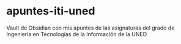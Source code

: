 # apuntes-iti-uned
Vault de Obsidian con mis apuntes de las asignaturas del grado de Ingeniería en Tecnologías de la Información de la UNED
